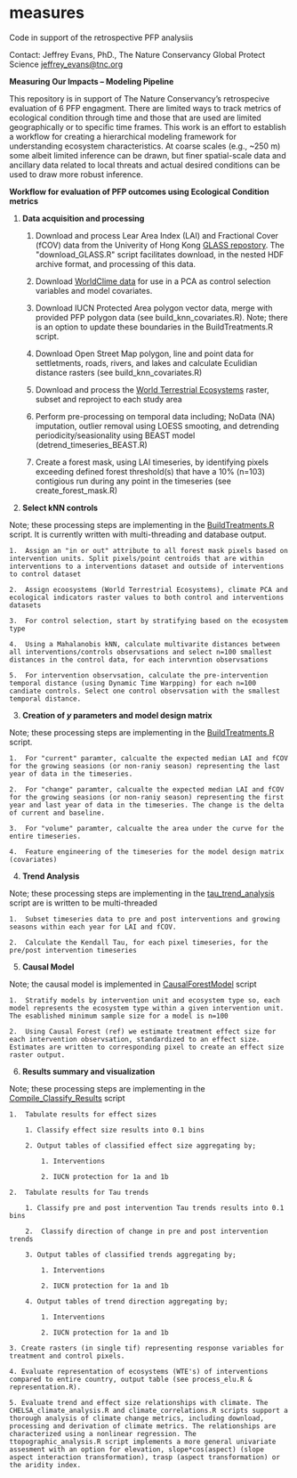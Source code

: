 # measures
Code in support of the retrospective PFP analysiis

Contact:
Jeffrey Evans, PhD., 
The Nature Conservancy
Global Protect Science
jeffrey_evans@tnc.org

**Measuring Our Impacts – Modeling Pipeline**

This repository is in support of The Nature Conservancy’s retrospecive evaluation of 6 PFP engagment. There are limited ways to track metrics of ecological condition through time and those that are used are limited geographically or to specific time frames. This work is an effort to establish a workflow for creating a hierarchical modeling framework for understanding ecosystem characteristics. At coarse scales (e.g., ~250 m) some albeit limited inference can be drawn, but finer spatial-scale data and ancillary data related to local threats and actual desired conditions can be used to draw more robust inference.

**Workflow for evaluation of PFP outcomes using Ecological Condition metrics**

1.  **Data acquisition and processing**

    1.  Download and process Lear Area Index (LAI) and Fractional Cover (fCOV) data from the Univerity of Hong Kong [GLASS repostory](https://glass.hku.hk/). The "download_GLASS.R" script facilitates download, in the nested HDF archive format, and processing of this data. 
	
    2.  Download [WorldClime data](http://charcoal.cnre.vt.edu/climate/) for use in a PCA as control selection variables and model covariates. 

    3.  Download IUCN Protected Area polygon vector data, merge with provided PFP polygon data (see build_knn_covariates.R). Note; there is an option to update these boundaries in the BuildTreatments.R script. 

    4.  Download Open Street Map polygon, line and point data for settletments, roads, rivers, and lakes and calculate Eculidian distance rasters (see build_knn_covariates.R) 
   
    5. 	Download and process the [World Terrestrial Ecosystems](https://www.usgs.gov/centers/geosciences-and-environmental-change-science-center/science/global-ecosystems-global-data) raster, subset and reproject to each study area

    6.  Perform pre-processing on temporal data including; NoData (NA) imputation, outlier removal using LOESS smooting, and detrending periodicity/seasionality using BEAST model (detrend_timeseries_BEAST.R)   

	7.  Create a forest mask, using LAI timeseries, by identifying pixels exceeding defined forest threshold(s) that have a 10% (n=103) contigious run during any point in the timeseries (see create_forest_mask.R) 

2.  **Select kNN controls**

Note; these processing steps are implementing in the [BuildTreatments.R](https://github.com/jeffreyevans/measures/blob/master/R/BuildTreatments.R) script. It is currently written with multi-threading and database output. 

    1.  Assign an "in or out" attribute to all forest mask pixels based on intervention units. Split pixels/point centroids that are within interventions to a interventions dataset and outside of interventions to control dataset

    2.	Assign ecoosystems (World Terrestrial Ecosystems), climate PCA and ecological indicators raster values to both control and interventions datasets  	 

    3.  For control selection, start by stratifying based on the ecosystem type 

	4.  Using a Mahalanobis kNN, calculate multivarite distances between all interventions/controls observsations and select n=100 smallest distances in the control data, for each intervntion observsations

	5.  For intervention observsation, calculate the pre-intervention temporal distance (using Dynamic Time Warpping) for each n=100 candiate controls. Select one control observsation with the smallest temporal distance.  	

3.  **Creation of *y* parameters and model design matrix**

Note; these processing steps are implementing in the [BuildTreatments.R](https://github.com/jeffreyevans/measures/blob/master/R/BuildTreatments.R) script.

    1.  For "current" paramter, calcualte the expected median LAI and fCOV for the growing seasions (or non-raniy season) representing the last year of data in the timeseries. 

    2.  For "change" paramter, calcualte the expected median LAI and fCOV for the growing seasions (or non-raniy season) representing the first year and last year of data in the timeseries. The change is the delta of current and baseline.  

    3.  For "volume" paramter, calcualte the area under the curve for the entire timeseries. 

    4.  Feature engineering of the timeseries for the model design matrix (covariates)	

4.  **Trend Analysis**

Note; these processing steps are implementing in the [tau_trend_analysis](https://github.com/jeffreyevans/measures/blob/master/R/tau_trend_analysis.R) script are is written to be multi-threaded

    1.  Subset timeseries data to pre and post interventions and growing seasons within each year for LAI and fCOV. 

    2.  Calculate the Kendall Tau, for each pixel timeseries, for the pre/post intervention timeseries 

5.  **Causal Model**

Note; the causal model is implemented in [CausalForestModel](https://github.com/jeffreyevans/measures/blob/master/R/CausalForestModel.R) script

    1.  Stratify models by intervention unit and ecosystem type so, each model represents the ecosystem type within a given intervention unit. The esablished minimum sample size for a model is n=100 

    2.  Using Causal Forest (ref) we estimate treatment effect size for each intervention observsation, standardized to an effect size. Estimates are written to corresponding pixel to create an effect size  raster output. 


6.  **Results summary and visualization**

Note; these processing steps are implementing in the [Compile_Classify_Results](https://github.com/jeffreyevans/measures/blob/master/R/Compile_Classify_Results.R) script

    1.  Tabulate results for effect sizes
	
		1. Classify effect size results into 0.1 bins 
		
		2. Output tables of classified effect size aggregating by;
		
			1. Interventions
			
			2. IUCN protection for 1a and 1b

	2.	Tabulate results for Tau trends

		1. Classify pre and post intervention Tau trends results into 0.1 bins 
		
		2.  Classify direction of change in pre and post intervention trends

		3. Output tables of classified trends aggregating by;
		
			1. Interventions
			
			2. IUCN protection for 1a and 1b
			
		4. Output tables of trend direction aggregating by;
		
			1. Interventions
			
			2. IUCN protection for 1a and 1b			

	3. Create rasters (in single tif) representing response variables for treatment and control pixels.

	4. Evaluate representation of ecosystems (WTE's) of interventions compared to entire country, output table (see process_elu.R & representation.R). 

	5. Evaluate trend and effect size relationships with climate. The CHELSA_climate_analysis.R and climate_correlations.R scripts support a thorough analysis of climate change metrics, including download, processing and derivation of climate metrics. The relationships are characterized using a nonlinear regression. The ttopographic_analysis.R script implements a more general univariate assesment with an option for elevation, slope*cos(aspect) (slope aspect interaction transformation), trasp (aspect transformation) or the aridity index.  
  	
